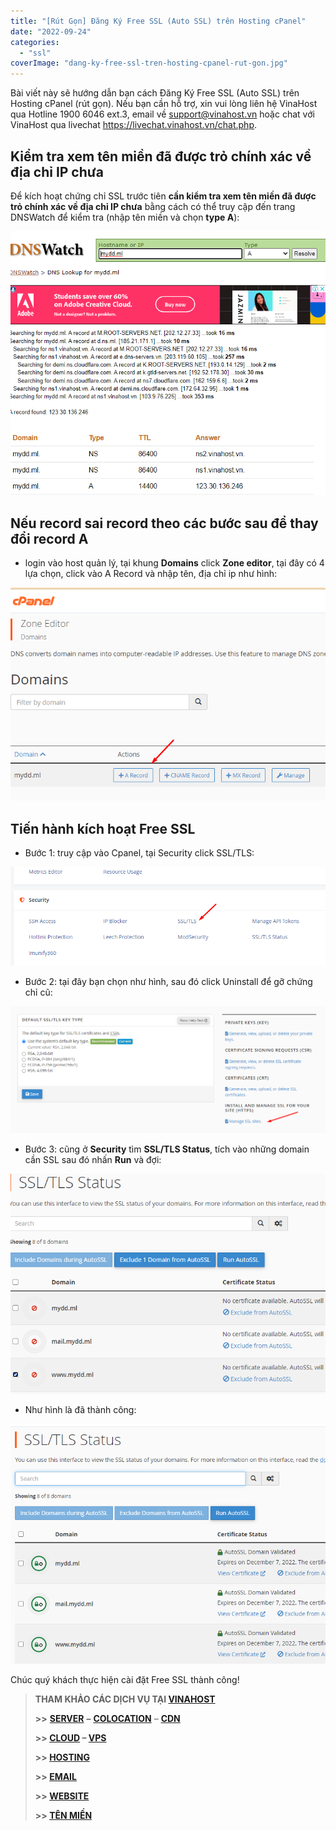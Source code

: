 ```yaml
---
title: "[Rút Gọn] Đăng Ký Free SSL (Auto SSL) trên Hosting cPanel"
date: "2022-09-24"
categories: 
  - "ssl"
coverImage: "dang-ky-free-ssl-tren-hosting-cpanel-rut-gon.jpg"
---
```


Bài viết này sẽ hướng dẫn bạn cách Đăng Ký Free SSL (Auto SSL) trên Hosting cPanel (rút gọn). Nếu bạn cần hỗ trợ, xin vui lòng liên hệ VinaHost qua Hotline 1900 6046 ext.3, email về support@vinahost.vn hoặc chat với VinaHost qua livechat https://livechat.vinahost.vn/chat.php.

## **Kiểm tra xem tên miền đã được trỏ chính xác về địa chỉ IP chưa**

Để kích hoạt chứng chỉ SSL trước tiên **cần kiểm tra xem tên miền đã được trỏ chính xác về địa chỉ IP chưa** bằng cách có thể truy cập đến trang DNSWatch để kiểm tra (nhập tên miền và chọn **type A**):

![](images/dang-ky-free-ssl-tren-hosting-cpanel-rut-gon-1.png)

## **Nếu record sai record theo các bước sau để thay đổi record A**

- login vào host quản lý, tại khung **Domains** click **Zone editor**, tại đây có 4 lựa chọn, click vào A Record và nhập tên, địa chỉ ip như hình:

![](images/dang-ky-free-ssl-tren-hosting-cpanel-rut-gon-2.png)

## **Tiến hành kích hoạt Free SSL**

- Bước 1: truy cập vào Cpanel, tại Security click SSL/TLS:

![](images/dang-ky-free-ssl-tren-hosting-cpanel-rut-gon-3.png)

- Bước 2: tại đây bạn chọn như hình, sau đó click Uninstall để gỡ chứng chỉ cũ:

![](images/dang-ky-free-ssl-tren-hosting-cpanel-rut-gon-4.png)

- Bước 3: cũng ở **Security** tìm **SSL/TLS Status**, tích vào những domain cần SSL sau đó nhấn **Run** và đợi:

![](images/dang-ky-free-ssl-tren-hosting-cpanel-rut-gon-5.png)

- Như hình là đã thành công:

![Free SSL](images/dang-ky-free-ssl-tren-hosting-cpanel-rut-gon-6.png)

Chúc quý khách thực hiện cài đặt Free SSL thành công!

> **THAM KHẢO CÁC DỊCH VỤ TẠI [VINAHOST](https://kb.vinahost.vn/)**
> 
> **\>>** [**SERVER**](https://vinahost.vn/thue-may-chu-rieng/) **–** [**COLOCATION**](https://vinahost.vn/colocation.html) – [**CDN**](https://vinahost.vn/dich-vu-cdn-chuyen-nghiep)
> 
> **\>> [CLOUD](https://vinahost.vn/cloud-server-gia-re/) – [VPS](https://vinahost.vn/vps-ssd-chuyen-nghiep/)**
> 
> **\>> [HOSTING](https://vinahost.vn/wordpress-hosting)**
> 
> **\>> [EMAIL](https://vinahost.vn/email-hosting)**
> 
> **\>> [WEBSITE](http://vinawebsite.vn/)**
> 
> **\>> [TÊN MIỀN](https://vinahost.vn/ten-mien-gia-re/)**
